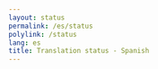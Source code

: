 ```yaml
---
layout: status
permalink: /es/status
polylink: /status
lang: es
title: Translation status - Spanish
---
```


